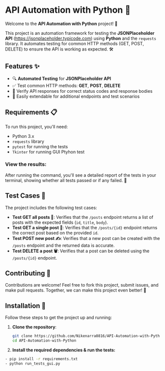 # API Automation with Python 🚀

Welcome to the **API Automation with Python** project! 🎉  

This project is an automation framework for testing the **JSONPlaceholder API** (https://jsonplaceholder.typicode.com) using **Python** and the `requests` library. It automates testing for common HTTP methods (GET, POST, DELETE) to ensure the API is working as expected. 🛠️

## Features ✨

- 🔍 **Automated Testing** for **JSONPlaceholder API**
- ✅ Test common HTTP methods: **GET**, **POST**, **DELETE**
- 📝 Verify API responses for correct status codes and response bodies
- 🚀 Easily extendable for additional endpoints and test scenarios

## Requirements 📋

To run this project, you'll need:

- Python 3.x
- `requests` library
- `pytest` for running the tests
- `Tkinter` for running GUI Ptyhon test 

### View the results:
After running the command, you'll see a detailed report of the tests in your terminal, showing whether all tests passed or if any failed. 🎯

## Test Cases 🧪
The project includes the following test cases:

- **Test GET all posts 📜**: Verifies that the `/posts` endpoint returns a list of posts with the expected fields (`id`, `title`, `body`).
- **Test GET a single post 📑**: Verifies that the `/posts/{id}` endpoint returns the correct post based on the provided `id`.
- **Test POST new post ✍️**: Verifies that a new post can be created with the `/posts` endpoint and the returned data is accurate.
- **Test DELETE a post 🗑️**: Verifies that a post can be deleted using the `/posts/{id}` endpoint.

## Contributing 🤝
Contributions are welcome! Feel free to fork this project, submit issues, and make pull requests. Together, we can make this project even better! 🚀


## Installation 🔧

Follow these steps to get the project up and running:

1. **Clone the repository**:
   ```bash
   git clone https://github.com/Nikenarra0816/API-Automation-with-Python.git
   cd API-Automation-with-Python

2. **Install the required dependencies & run the tests:**
  ```bash
  - pip install -r requirements.txt
  - python run_tests_gui.py
